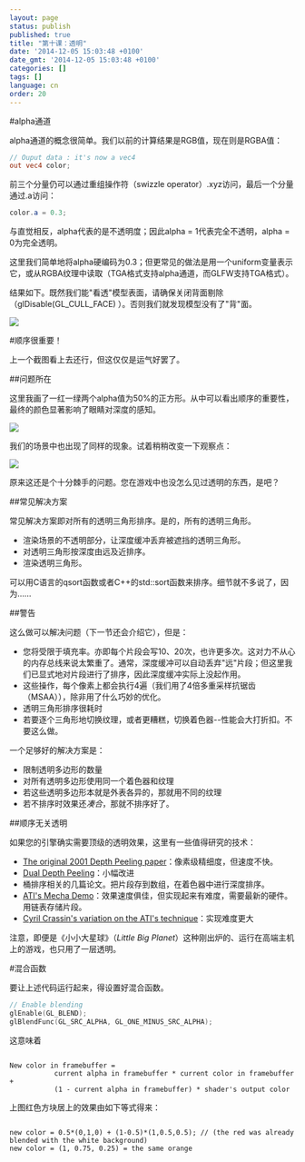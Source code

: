 ```yaml
---
layout: page
status: publish
published: true
title: "第十课：透明"
date: '2014-12-05 15:03:48 +0100'
date_gmt: '2014-12-05 15:03:48 +0100'
categories: []
tags: []
language: cn
order: 20
---
```


#alpha通道

alpha通道的概念很简单。我们以前的计算结果是RGB值，现在则是RGBA值：

``` glsl fs
// Ouput data : it's now a vec4
out vec4 color;
```

前三个分量仍可以通过重组操作符（swizzle operator）.xyz访问，最后一个分量通过.a访问：

``` glsl fs
color.a = 0.3;
```

与直觉相反，alpha代表的是不透明度；因此alpha = 1代表完全不透明，alpha = 0为完全透明。

这里我们简单地将alpha硬编码为0.3；但更常见的做法是用一个uniform变量表示它，或从RGBA纹理中读取（TGA格式支持alpha通道，而GLFW支持TGA格式）。

结果如下。既然我们能"看透"模型表面，请确保关闭背面剔除（glDisable(GL_CULL_FACE) ）。否则我们就发现模型没有了"背"面。

![]({{site.baseurl}}/assets/images/tuto-10-transparency/transparencyok.png)


#顺序很重要！

上一个截图看上去还行，但这仅仅是运气好罢了。

##问题所在

这里我画了一红一绿两个alpha值为50%的正方形。从中可以看出顺序的重要性，最终的颜色显著影响了眼睛对深度的感知。

![]({{site.baseurl}}/assets/images/tuto-10-transparency/transparencyorder.png)


我们的场景中也出现了同样的现象。试着稍稍改变一下观察点：

![]({{site.baseurl}}/assets/images/tuto-10-transparency/transparencybad.png)


原来这还是个十分棘手的问题。您在游戏中也没怎么见过透明的东西，是吧？

##常见解决方案

常见解决方案即对所有的透明三角形排序。是的，所有的透明三角形。

* 渲染场景的不透明部分，让深度缓冲丢弃被遮挡的透明三角形。
* 对透明三角形按深度由远及近排序。
* 渲染透明三角形。

可以用C语言的qsort函数或者C++的std::sort函数来排序。细节就不多说了，因为......

##警告

这么做可以解决问题（下一节还会介绍它），但是：

* 您将受限于填充率。亦即每个片段会写10、20次，也许更多次。这对力不从心的内存总线来说太繁重了。通常，深度缓冲可以自动丢弃"远"片段；但这里我们已显式地对片段进行了排序，因此深度缓冲实际上没起作用。
* 这些操作，每个像素上都会执行4遍（我们用了4倍多重采样抗锯齿（MSAA）），除非用了什么巧妙的优化。
* 透明三角形排序很耗时
* 若要逐个三角形地切换纹理，或者更糟糕，切换着色器--性能会大打折扣。不要这么做。

一个足够好的解决方案是：

* 限制透明多边形的数量
* 对所有透明多边形使用同一个着色器和纹理
* 若这些透明多边形本就是外表各异的，那就用不同的纹理
* 若不排序时效果还*凑合*，那就不排序好了。


##顺序无关透明

如果您的引擎确实需要顶级的透明效果，这里有一些值得研究的技术：

* [The original 2001 Depth Peeling paper](http://citeseerx.ist.psu.edu/viewdoc/download?doi=10.1.1.18.9286&rep=rep1&type=pdf)：像素级精细度，但速度不快。
* [Dual Depth Peeling](http://developer.download.nvidia.com/SDK/10/opengl/src/dual_depth_peeling/doc/DualDepthPeeling.pdf)：小幅改进
* 桶排序相关的几篇论文。把片段存到数组，在着色器中进行深度排序。
* [ATI's Mecha Demo](http://fr.slideshare.net/hgruen/oit-and-indirect-illumination-using-dx11-linked-lists)：效果速度俱佳，但实现起来有难度，需要最新的硬件。用链表存储片段。
* [Cyril Crassin's variation on the ATI's  technique](http://blog.icare3d.org/2010/07/opengl-40-abuffer-v20-linked-lists-of.html)：实现难度更大

注意，即便是《小小大星球》（*Little Big Planet*）这种刚出炉的、运行在高端主机上的游戏，也只用了一层透明。

#混合函数

要让上述代码运行起来，得设置好混合函数。

``` cpp
// Enable blending
glEnable(GL_BLEND);
glBlendFunc(GL_SRC_ALPHA, GL_ONE_MINUS_SRC_ALPHA);
```

这意味着
```

New color in framebuffer =
           current alpha in framebuffer * current color in framebuffer +
           (1 - current alpha in framebuffer) * shader's output color
```

上图红色方块居上的效果由如下等式得来：
```

new color = 0.5*(0,1,0) + (1-0.5)*(1,0.5,0.5); // (the red was already blended with the white background)
new color = (1, 0.75, 0.25) = the same orange

```

 
